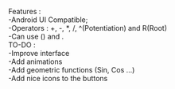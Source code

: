 Features : <br>
	-Android UI Compatible; <br>
	-Operators : +, -, *, /, ^(Potentiation) and R(Root) <br>
	-Can use () and . <br>
TO-DO : <br>
	-Improve interface <br>
	-Add animations <br>
	-Add geometric functions (Sin, Cos ...) <br>
	-Add nice icons to the buttons <br>
